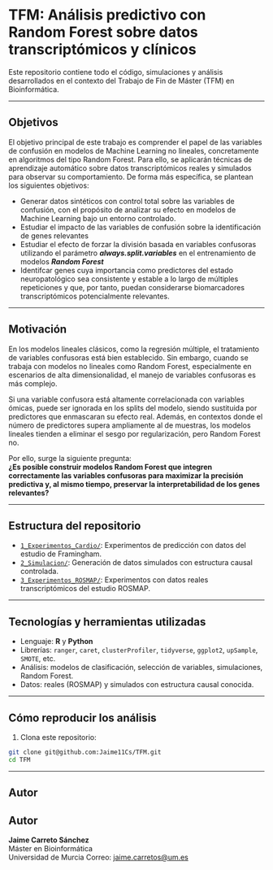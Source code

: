 # TFM: Análisis predictivo con Random Forest sobre datos transcriptómicos y clínicos

Este repositorio contiene todo el código, simulaciones y análisis desarrollados en el contexto del Trabajo de Fin de Máster (TFM) en Bioinformática.

---
## Objetivos
El objetivo principal de este trabajo es comprender el papel de las variables de confusión en modelos
de Machine Learning no lineales, concretamente en algoritmos del tipo Random Forest. Para ello, se
aplicarán técnicas de aprendizaje automático sobre datos transcriptómicos reales y simulados para
observar su comportamiento. De forma más específica, se plantean los siguientes objetivos:

- Generar datos sintéticos con control total sobre las variables de confusión, con el propósito de
analizar su efecto en modelos de Machine Learning bajo un entorno controlado.
- Estudiar el impacto de las variables de confusión sobre la identificación de genes relevantes
- Estudiar el efecto de forzar la división basada en variables confusoras utilizando el parámetro ***always.split.variables*** en el entrenamiento de modelos ***Random Forest***
- Identifcar genes cuya importancia como predictores del estado neuropatológico sea consistente y estable a lo largo de múltiples repeticiones y que, por tanto, puedan considerarse biomarcadores transcriptómicos potencialmente relevantes.
  
---

## Motivación

En los modelos lineales clásicos, como la regresión múltiple, el tratamiento de variables confusoras está bien establecido. Sin embargo, cuando se trabaja con modelos no lineales como Random Forest, especialmente en escenarios de alta dimensionalidad, el manejo de variables confusoras es más complejo.

Si una variable confusora está altamente correlacionada con variables ómicas, puede ser ignorada en los splits del modelo, siendo sustituida por predictores que enmascaran su efecto real. Además, en contextos donde el número de predictores supera ampliamente al de muestras, los modelos lineales tienden a eliminar el sesgo por regularización, pero Random Forest no.

Por ello, surge la siguiente pregunta:  
**¿Es posible construir modelos Random Forest que integren correctamente las variables confusoras para maximizar la precisión predictiva y, al mismo tiempo, preservar la interpretabilidad de los genes relevantes?**

---

## Estructura del repositorio

- [`1_Experimentos_Cardio/`](./1_Experimentos_Cardio/):  Experimentos de predicción con datos del estudio de Framingham. 
- [`2_Simulacion/`](./2_Simulacion): Generación de datos simulados con estructura causal controlada.
- [`3_Experimentos_ROSMAP/`](./3_Experimentos_ROSMAP): Experimentos con datos reales transcriptómicos del estudio ROSMAP.

--- 
## Tecnologías y herramientas utilizadas

- Lenguaje: **R** y **Python**
- Librerías: `ranger`, `caret`, `clusterProfiler`, `tidyverse`, `ggplot2`, `upSample`, `SMOTE`, etc.
- Análisis: modelos de clasificación, selección de variables, simulaciones, Random Forest.
- Datos: reales (ROSMAP) y simulados con estructura causal conocida.

---

## Cómo reproducir los análisis

1. Clona este repositorio:

```bash
git clone git@github.com:Jaime11Cs/TFM.git
cd TFM
```
---

## Autor

## Autor

**Jaime Carreto Sánchez**  
Máster en Bioinformática  
Universidad de Murcia
Correo: jaime.carretos@um.es
